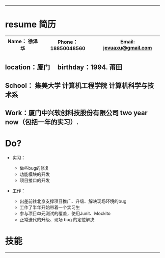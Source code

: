 ***
# resume 简历 

Name： 徐泽华 |Phone： 18850048560 | Email: jevuaxu@gmail.com 
---|---|---

## location：厦门&nbsp;&nbsp;&nbsp;&nbsp;&nbsp;birthday：1994. 莆田

## School： 集美大学 计算机工程学院 计算机科学与技术系

## Work：厦门中兴软创科技股份有限公司 two year now（包括一年的实习）.

# Do?

* 实习： 

   - 做些bug的修复 
   - 功能模块的开发 
   - 项目接口的开发 

* 工作： 
   + 出差前往北京支撑项目推广、升级、解决现场环境的bug
   + 工作了半年开始带着一个实习生
   + 参与项目单元测试的覆盖，使用Junit、Mockito
   + 正常迭代的升级、现场 bug 的定位解决
   
# 技能 




***
